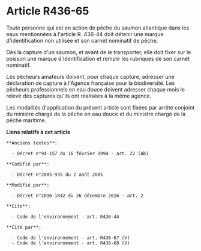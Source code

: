 # Article R436-65

Toute personne qui est en action de pêche du saumon atlantique dans les eaux mentionnées à l'article R. 436-44 doit détenir
une marque d'identification non utilisée et son carnet nominatif de pêche. 

Dès la capture d'un saumon, et avant de le transporter, elle doit fixer sur le poisson une marque d'identification et remplir
les rubriques de son carnet nominatif. 

Les  pêcheurs amateurs doivent, pour chaque capture, adresser une  déclaration de capture à l'Agence française pour la
biodiversité. Les  pêcheurs professionnels en eau douce doivent adresser chaque mois le  relevé des captures qu'ils ont
réalisées à la même agence.

Les modalités d'application du présent article sont fixées par arrêté conjoint du ministre chargé de la pêche en eau douce et
du ministre chargé de la pêche maritime.

**Liens relatifs à cet article**

	**Anciens textes**:

	  - Décret n°94-157 du 16 février 1994 - art. 22 (Ab)

	**Codifié par**:

	  - Décret n°2005-935 du 2 août 2005

	**Modifié par**:

	  - Décret n°2016-1842 du 26 décembre 2016 - art. 2

	**Cite**:

	  - Code de l'environnement - art. R436-44

	**Cité par**:

	  - Code de l'environnement - art. R436-67 (V)
	  - Code de l'environnement - art. R436-68 (V)

